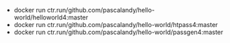 - docker run ctr.run/github.com/pascalandy/hello-world/helloworld4:master
- docker run ctr.run/github.com/pascalandy/hello-world/htpass4:master
- docker run ctr.run/github.com/pascalandy/hello-world/passgen4:master

